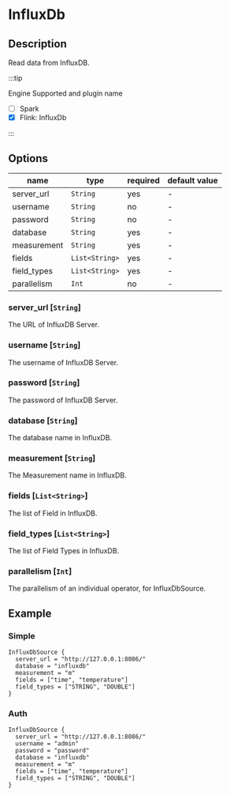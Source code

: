 # InfluxDb

## Description

Read data from InfluxDB.

:::tip

Engine Supported and plugin name

* [ ] Spark
* [x] Flink: InfluxDb

:::

## Options

| name        | type           | required | default value |
| ----------- | -------------- | -------- | ------------- |
| server_url  | `String`       | yes      | -             |
| username    | `String`       | no       | -             |
| password    | `String`       | no       | -             |
| database    | `String`       | yes      | -             |
| measurement | `String`       | yes      | -             |
| fields      | `List<String>` | yes      | -             |
| field_types | `List<String>` | yes      | -             |
| parallelism | `Int`          | no       | -             |

### server_url [`String`]

The URL of InfluxDB Server.

### username [`String`]

The username of InfluxDB Server.

### password [`String`]

The password of InfluxDB Server.

### database [`String`]

The database name in InfluxDB.

### measurement [`String`]

The Measurement name in InfluxDB.

### fields [`List<String>`]

The list of Field in InfluxDB.

### field_types [`List<String>`]

The list of Field Types in InfluxDB.

### parallelism [`Int`]

The parallelism of an individual operator, for InfluxDbSource.

## Example

### Simple

```hocon
InfluxDbSource {
  server_url = "http://127.0.0.1:8086/"
  database = "influxdb"
  measurement = "m"
  fields = ["time", "temperature"]
  field_types = ["STRING", "DOUBLE"]
}
```

### Auth

```hocon
InfluxDbSource {
  server_url = "http://127.0.0.1:8086/"
  username = "admin"
  password = "password"
  database = "influxdb"
  measurement = "m"
  fields = ["time", "temperature"]
  field_types = ["STRING", "DOUBLE"]
}
```
